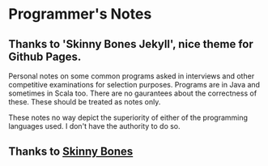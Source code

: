 # Programmer's Notes 
## Thanks to 'Skinny Bones Jekyll', nice theme for Github Pages.

Personal notes on some common programs asked in interviews and other competitive examinations for selection purposes. Programs are in Java and sometimes in Scala too. There are no gaurantees about the correctness of these. These should be treated as notes only. 

These notes no way depict the superiority of either of the programming languages used. I don't have the authority to do so.

Thanks to [Skinny Bones](https://github.com/mmistakes/skinny-bones-jekyll)
---
